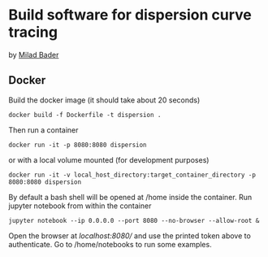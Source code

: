 # Build software for dispersion curve tracing
by [Milad Bader](mailto:nmbader@sep.stanford.edu)

## Docker

Build the docker image (it should take about 20 seconds)
```
docker build -f Dockerfile -t dispersion .
```

Then run a container
```
docker run -it -p 8080:8080 dispersion
```

or with a local volume mounted (for development purposes)
```
docker run -it -v local_host_directory:target_container_directory -p 8080:8080 dispersion
```

By default a bash shell will be opened at /home inside the container.
Run jupyter notebook from within the container
```
jupyter notebook --ip 0.0.0.0 --port 8080 --no-browser --allow-root &
```

Open the browser at *localhost:8080/​* and use the printed token above to authenticate.
Go to /home/notebooks to run some examples.